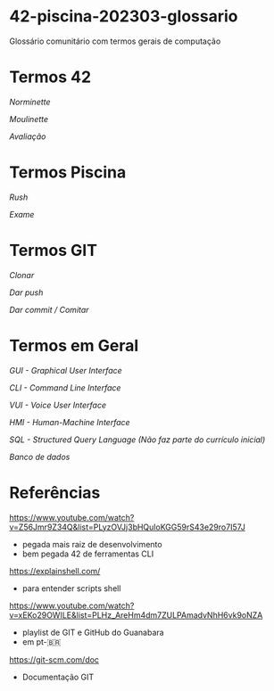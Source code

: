 # 42-piscina-202303-glossario
Glossário comunitário com termos gerais de computação

# Termos 42
*Norminette* 

*Moulinette*

*Avaliação*


# Termos Piscina
*Rush*

*Exame*



# Termos GIT

*Clonar*

*Dar push*

*Dar commit / Comitar*


# Termos em Geral

*GUI - Graphical User Interface*

*CLI - Command Line Interface*

*VUI - Voice User Interface*

*HMI - Human-Machine Interface*

*SQL - Structured Query Language (Não faz parte do currículo inicial)*

*Banco de dados*

# Referências

https://www.youtube.com/watch?v=Z56Jmr9Z34Q&list=PLyzOVJj3bHQuloKGG59rS43e29ro7I57J
- pegada mais raiz de desenvolvimento
- bem pegada 42 de ferramentas CLI

https://explainshell.com/
- para entender scripts shell

https://www.youtube.com/watch?v=xEKo29OWILE&list=PLHz_AreHm4dm7ZULPAmadvNhH6vk9oNZA
- playlist de GIT e GitHub do Guanabara
- em pt-🇧🇷

https://git-scm.com/doc
- Documentação GIT

